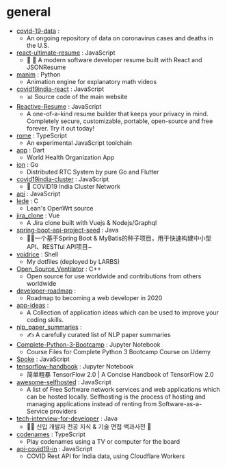# general
- [covid-19-data](https://github.com/nytimes/covid-19-data) : 
  - An ongoing repository of data on coronavirus cases and deaths in the U.S.
- [react-ultimate-resume](https://github.com/welovedevs/react-ultimate-resume) : JavaScript
  - 💼 🎨 A modern software developer resume built with React and JSONResume
- [manim](https://github.com/3b1b/manim) : Python
  - Animation engine for explanatory math videos
- [covid19india-react](https://github.com/covid19india/covid19india-react) : JavaScript
  - 📊 Source code of the main website
- [Reactive-Resume](https://github.com/AmruthPillai/Reactive-Resume) : JavaScript
  - A one-of-a-kind resume builder that keeps your privacy in mind. Completely secure, customizable, portable, open-source and free forever. Try it out today!
- [rome](https://github.com/facebookexperimental/rome) : TypeScript
  - An experimental JavaScript toolchain
- [app](https://github.com/WorldHealthOrganization/app) : Dart
  - World Health Organization App
- [ion](https://github.com/pion/ion) : Go
  - Distributed RTC System by pure Go and Flutter
- [covid19india-cluster](https://github.com/someshkar/covid19india-cluster) : JavaScript
  - 🔬 COVID19 India Cluster Network
- [api](https://github.com/covid19india/api) : JavaScript
- [lede](https://github.com/coolsnowwolf/lede) : C
  - Lean's OpenWrt source
- [jira_clone](https://github.com/Datlyfe/jira_clone) : Vue
  - A Jira clone built with Vuejs & Nodejs/Graphql
- [spring-boot-api-project-seed](https://github.com/lihengming/spring-boot-api-project-seed) : Java
  - 🌱🚀一个基于Spring Boot & MyBatis的种子项目，用于快速构建中小型API、RESTful API项目~
- [voidrice](https://github.com/LukeSmithxyz/voidrice) : Shell
  - My dotfiles (deployed by LARBS)
- [Open_Source_Ventilator](https://github.com/CSSALTlab/Open_Source_Ventilator) : C++
  - Open source for use worldwide and contributions from others worldwide
- [developer-roadmap](https://github.com/kamranahmedse/developer-roadmap) : 
  - Roadmap to becoming a web developer in 2020
- [app-ideas](https://github.com/florinpop17/app-ideas) : 
  - A Collection of application ideas which can be used to improve your coding skills.
- [nlp_paper_summaries](https://github.com/dair-ai/nlp_paper_summaries) : 
  - ✍️ A carefully curated list of NLP paper summaries
- [Complete-Python-3-Bootcamp](https://github.com/Pierian-Data/Complete-Python-3-Bootcamp) : Jupyter Notebook
  - Course Files for Complete Python 3 Bootcamp Course on Udemy
- [Spoke](https://github.com/Elizabeth-Warren/Spoke) : JavaScript
- [tensorflow-handbook](https://github.com/snowkylin/tensorflow-handbook) : Jupyter Notebook
  - 简单粗暴 TensorFlow 2.0 | A Concise Handbook of TensorFlow 2.0
- [awesome-selfhosted](https://github.com/awesome-selfhosted/awesome-selfhosted) : JavaScript
  - A list of Free Software network services and web applications which can be hosted locally. Selfhosting is the process of hosting and managing applications instead of renting from Software-as-a-Service providers
- [tech-interview-for-developer](https://github.com/gyoogle/tech-interview-for-developer) : Java
  - 👶🏻 신입 개발자 전공 지식 & 기술 면접 백과사전 📖
- [codenames](https://github.com/jbowens/codenames) : TypeScript
  - Play codenames using a TV or computer for the board
- [api-covid19-in](https://github.com/amodm/api-covid19-in) : JavaScript
  - COVID Rest API for India data, using Cloudflare Workers

